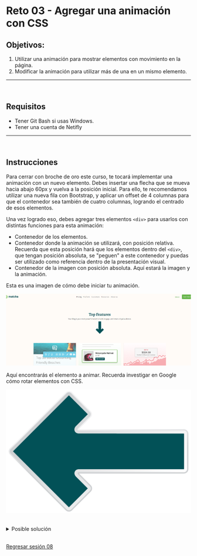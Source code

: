 # Reto 03 - Agregar una animación con CSS

## Objetivos:
1. Utilizar una animación para mostrar elementos con movimiento en la página.
2. Modificar la animación para utilizar más de una en un mismo elemento.

---
<br/>

## Requisitos
- Tener Git Bash si usas Windows.
- Tener una cuenta de Netifly

---
<br/>

## Instrucciones

Para cerrar con broche de oro este curso, te tocará implementar una animación con un nuevo elemento. Debes insertar una flecha que se mueva hacia abajo 60px y vuelva a la posición inicial. Para ello, te recomendamos utilizar una nueva fila con Bootstrap, y aplicar un offset de 4 columnas para que el contenedor sea también de cuatro columnas, logrando el centrado de esos elementos.

Una vez logrado eso, debes agregar tres elementos `<div>` para usarlos con distintas funciones para esta animación:
- Contenedor de los elementos.
- Contenedor donde la animación se utilizará, con posición relativa. Recuerda que esta posición hará que los elementos dentro del `<div>`, que tengan posición absoluta, se "peguen" a este contenedor y puedas ser utilizado como referencia dentro de la presentación visual.
- Contenedor de la imagen con posición absoluta. Aquí estará la imagen y la animación.

Esta es una imagen de cómo debe iniciar tu animación.

![Estado inicial de la animación](../assets/flecha_animada.png)
<br/>

Aquí encontrarás el elemento a animar. Recuerda investigar en Google cómo rotar elementos con CSS.

![Flecha para animar](../assets/green-arrow.png)



<br/>

<details>
  <summary>Posible solución</summary>


  Como lo habíamos comentado en la introducción a este reto, debes insertar una elemento **row**, y después un elemento de ancho col-md-4, con clase offset-md-4, para que sea posible centrar toda la animación sin necesidad de utilizar Flexbox o Grid de manera nativa.

  Ahora, crearemos los elementos con clase `.flecha`, `.flecha-contenedor` y `.flecha-animada`, que funcionarán a nuestro favor para mantener centrado el elemento animado.

```html
<!-- Aquí va el elemento de texto de Top Features -->

<!-- Este es el nuevo elemento que debes insertar -->
<div class="row">
  <div class="offset-md-4 col-md-4">
    <div class="flecha">
      <div class="flecha-contenedor">
        <div class="flecha-animada">
          <img src="./images/green-arrow.png" alt="Flecha animada">
        </div>
      </div>
    </div>
  </div>
</div>
<!-- Aquí abajo están las imágenes -->
```

<br/>
Debemos recordar que una de las animaciones más sencillas es mover en un solo eje al elemento. Los elementos de posición, cuando el elemento tiene posición absoluta son la solución: *top*, *bottom*, *left* y *right*. Estas propiedades permiten mover desde la posición inicial en un solo eje, si usas la combinación *top-bottom* o *left-right*. Si quieres moverlo en dos dimensiones (como si lo movieras en diagonal), usarias las dos combinaciones.

Repasando tu material del prework, te diste cuenta que las animaciones no solo son declarar propieades de CSS, sino que debes emplear reglas conocidas como `@keyframes`. Ahí debes colocar los estados que debe tener tu animación según avance en porcentaje.

Las animaciones tienen propiedades que definen la animación: nombre de la regla que aplicarás, duración, veces que se repetirá, dirección y tipo de función de presentación. Ésta última propiedad la debes entender como la forma en que un elemento se moverá al inicio y/o final de un estado de animación.

Vamos a agregar las propiedades CSS para que después nos organicemos con las reglas.

<br/>

```css
.flecha {
  margin: 0 auto;
  height: 130px;
  width: 130px;
  margin-bottom: 35px;

  .flecha-contenedor {
    position: relative;
    height: 150px;
    width: 150px;
    margin-bottom: 65px;

    .flecha-animada {
      position: absolute;
      animation-name: up-and-down;
      animation-duration: 3s;
      animation-timing-function: linear;
      animation-iteration-count: infinite;
      animation-direction: alternate;
      height: 130px;
      width: 130px;

      img {
        width: 130px;
        transform: rotate(-90deg);
      }
    }
  }
/* Aqui pondremos las reglas de @keyframes */
}

```
<br/>

Estos estilos por el momento solo rotan la imagen de la flecha hacia abajo, y todavía no hacen nada porque no hemos definido los diferentes estados de la animación con nombre **"up-and-down"**.

Las reglas `@keyframes` definen esos estados o condiciones. Por ejemplo, si quieres que la flecha baje y vuelva a subir al punto inicial, tienes dos estados. El primer estado te permite tomar la flecha en su estados base, es decir, en la parte superior. Cuando la mueves hacia abajo, el segundo estado es cuando alcanza la posición de 60px abajo de la posición inicial, y el tercer estado es cuando regresa al origen.

Vamos a agregar esta regla.

<br/>

```css
.flecha {
  margin: 0 auto;
  height: 130px;
  width: 130px;
  margin-bottom: 35px;

  .flecha-contenedor {
    position: relative;
    height: 150px;
    width: 150px;
    margin-bottom: 65px;

    .flecha-animada {
      position: absolute;
      animation-name: up-and-down, alrededor;
      animation-duration: 3s;
      animation-timing-function: linear;
      animation-iteration-count: infinite;
      animation-direction: alternate;
      height: 130px;
      width: 130px;

      img {
        width: 130px;
        transform: rotate(-90deg);
      }
    }

/* Estamos agregando la regla de descender y subir al punto inicial */
    @keyframes up-and-down {
      0% {
        top: 0; /* Aquí inicia la animación */
      }

      25% {
        top: -30px; /* Este es el punto donde alcanza la mitad del límite de los 60px, moviéndose hacia abajo */
      }

      50% {
        top: -60px; /* Este es el punto donde alcanza el límite de los 60px */
      }

      75% {
        top: -30px; /* Este es el punto donde alcanza la mitad del límite de los 60px, moviéndose hacia arriba */
      }

      100% {
        top: 0; /* Aquí termina la animación, ubicando el elemento en el punto de inicio */
      }
    }
  }
```
<br/>

Como puedes notar, una animación solo requiere establecer el recorrido de los elementos.

Ahora, ¿podrías hacer una animación que ahora mueva de arriba a abjo la flecha, sino también de lado a lado?. ¡Inténtalo! Es bastante entretenido...

<br/>

```css
.flecha {
  margin: 0 auto;
  height: 130px;
  width: 130px;
  margin-bottom: 35px;

  .flecha-contenedor {
    position: relative;
    height: 150px;
    width: 150px;
    margin-bottom: 65px;

    .flecha-animada {
      position: absolute;
      animation-name: up-and-down, alrededor;
      animation-duration: 3s;
      animation-timing-function: linear;
      animation-iteration-count: infinite;
      animation-direction: alternate;
      height: 130px;
      width: 130px;

      img {
        width: 130px;
        transform: rotate(-90deg);
      }
    }

    @keyframes alrededor {
      from {left: -270px;}
      to {left: 270px;}
    }

    @keyframes up-and-down {
      0% {
        top: 0;
      }

      25% {
        top: -30px;
      }

      50% {
        top: -60px;
      }

      75% {
        top: -30px;
      }

      100% {
        top: 0;
      }
    }
  }
```
<br/>

Solo un pequeño detalle: como verás, el código no está optimizado, ya que usamos dos animaciones definidas por los dos `@keyframe`. Lo hicmos así para que observes cómo podemos utilizar el CSS, siendo esto sólo un ejemplo de cómo puedes dar pequeños detalles extra a tu código y presentar proyecto impactantes con simple CSS.


</details>




<br/>

[Regresar sesión 08](../README.md)